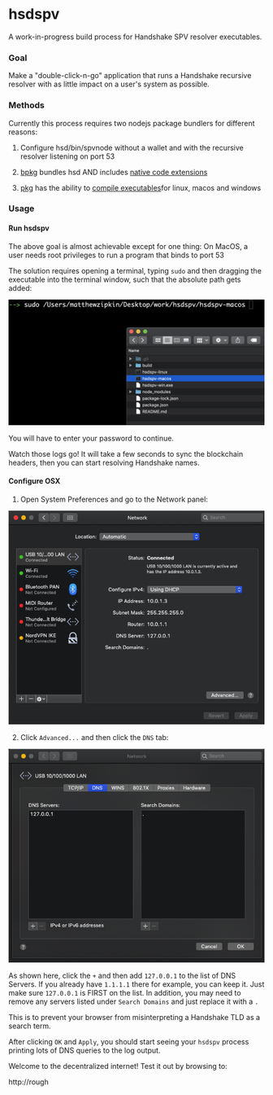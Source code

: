 # hsdspv

A work-in-progress build process for Handshake SPV resolver executables.

### Goal

Make a "double-click-n-go" application that runs a Handshake recursive resolver
with as little impact on a user's system as possible.

### Methods

Currently this process requires two nodejs package bundlers for different reasons:

1. Configure hsd/bin/spvnode without a wallet and with the recursive resolver listening on port 53

2. [bpkg](https://github.com/chjj/bpkg) bundles hsd AND includes
[native code extensions](https://github.com/chjj/bpkg#bundle-mode)

3. [pkg](https://github.com/zeit/pkg) has the ability to
[compile executables](https://github.com/zeit/pkg#targets)for linux, macos and windows

### Usage

#### Run hsdspv

The above goal is almost achievable except for one thing:
On MacOS, a user needs root privileges to run a program that binds to port 53

The solution requires opening a terminal, typing `sudo` and then dragging
the executable into the terminal window, such that the absolute path gets added:

![sudo-CLI](https://raw.githubusercontent.com/pinheadmz/hsdspv/master/doc/sudo-cli.png)

You will have to enter your password to continue.

Watch those logs go! It will take a few seconds to sync the blockchain headers,
then you can start resolving Handshake names.


#### Configure OSX

1. Open System Preferences and go to the Network panel:

![sudo-CLI](https://raw.githubusercontent.com/pinheadmz/hsdspv/master/doc/settings-network.png)

2. Click `Advanced...` and then click the `DNS` tab:

![sudo-CLI](https://raw.githubusercontent.com/pinheadmz/hsdspv/master/doc/settings-network-dns.png)

As shown here, click the `+` and then add `127.0.0.1` to the list of DNS Servers.
If you already have `1.1.1.1` there for example, you can keep it. Just make sure
`127.0.0.1` is FIRST on the list. In addition, you may need to remove any servers
listed under `Search Domains` and just replace it with a `.`

This is to prevent your browser from misinterpreting a Handshake TLD as a search term.

After clicking `OK` and `Apply`, you should start seeing your `hsdspv` process
printing lots of DNS queries to the log output.

Welcome to the decentralized internet! Test it out by browsing to:

http://rough



